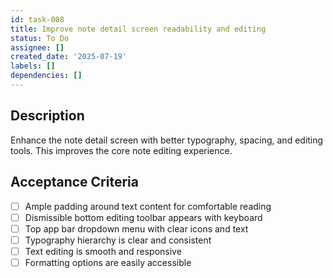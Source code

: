 ```yaml
---
id: task-008
title: Improve note detail screen readability and editing
status: To Do
assignee: []
created_date: '2025-07-19'
labels: []
dependencies: []
---
```


## Description

Enhance the note detail screen with better typography, spacing, and editing tools. This improves the core note editing experience.

## Acceptance Criteria

- [ ] Ample padding around text content for comfortable reading
- [ ] Dismissible bottom editing toolbar appears with keyboard
- [ ] Top app bar dropdown menu with clear icons and text
- [ ] Typography hierarchy is clear and consistent
- [ ] Text editing is smooth and responsive
- [ ] Formatting options are easily accessible
